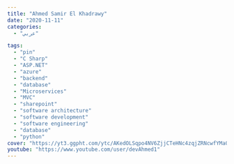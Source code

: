 ```yaml
---
title: "Ahmed Samir El Khadrawy"
date: "2020-11-11"
categories:
  - "عربي"

tags:
  - "pin"
  - "C Sharp"
  - "ASP.NET"
  - "azure"
  - "backend"
  - "database"
  - "Microservices"
  - "MVC"
  - "sharepoint"
  - "software architecture"
  - "software development"
  - "software engineering"
  - "database"
  - "python"
cover: "https://yt3.ggpht.com/ytc/AKedOLSqpo4NV6ZjjCTeHNc4zqjZRNcwfYMa0OJjobvXCw=s88-c-k-c0x00ffffff-no-rj"
youtube: "https://www.youtube.com/user/devAhmed1"
---
```



